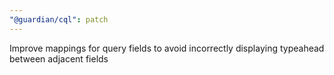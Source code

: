 ```yaml
---
"@guardian/cql": patch
---
```


Improve mappings for query fields to avoid incorrectly displaying typeahead between adjacent fields
